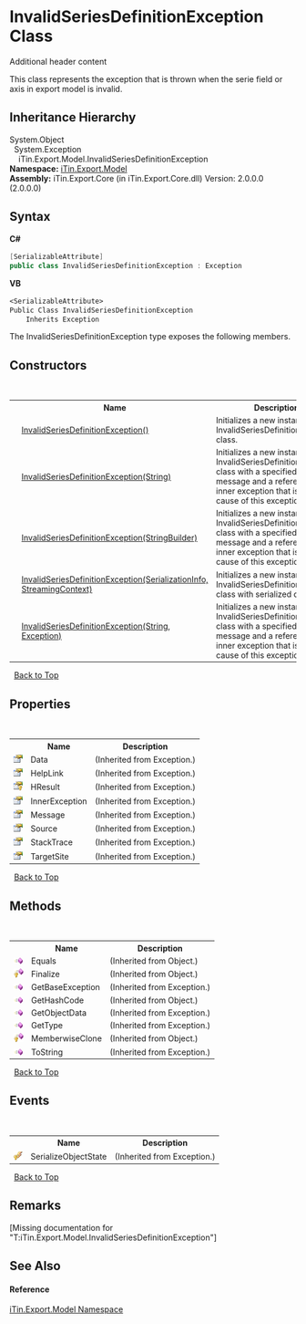 # InvalidSeriesDefinitionException Class
Additional header content 

This class represents the exception that is thrown when the serie field or axis in export model is invalid.


## Inheritance Hierarchy
System.Object<br />&nbsp;&nbsp;System.Exception<br />&nbsp;&nbsp;&nbsp;&nbsp;iTin.Export.Model.InvalidSeriesDefinitionException<br />
**Namespace:**&nbsp;<a href="N_iTin_Export_Model">iTin.Export.Model</a><br />**Assembly:**&nbsp;iTin.Export.Core (in iTin.Export.Core.dll) Version: 2.0.0.0 (2.0.0.0)

## Syntax

**C#**<br />
``` C#
[SerializableAttribute]
public class InvalidSeriesDefinitionException : Exception
```

**VB**<br />
``` VB
<SerializableAttribute>
Public Class InvalidSeriesDefinitionException
	Inherits Exception
```

The InvalidSeriesDefinitionException type exposes the following members.


## Constructors
&nbsp;<table><tr><th></th><th>Name</th><th>Description</th></tr><tr><td>![Public method](media/pubmethod.gif "Public method")</td><td><a href="M_iTin_Export_Model_InvalidSeriesDefinitionException__ctor">InvalidSeriesDefinitionException()</a></td><td>
Initializes a new instance of the InvalidSeriesDefinitionException class.</td></tr><tr><td>![Public method](media/pubmethod.gif "Public method")</td><td><a href="M_iTin_Export_Model_InvalidSeriesDefinitionException__ctor_2">InvalidSeriesDefinitionException(String)</a></td><td>
Initializes a new instance of the InvalidSeriesDefinitionException class with a specified error message and a reference to the inner exception that is the cause of this exception.</td></tr><tr><td>![Public method](media/pubmethod.gif "Public method")</td><td><a href="M_iTin_Export_Model_InvalidSeriesDefinitionException__ctor_4">InvalidSeriesDefinitionException(StringBuilder)</a></td><td>
Initializes a new instance of the InvalidSeriesDefinitionException class with a specified error message and a reference to the inner exception that is the cause of this exception.</td></tr><tr><td>![Protected method](media/protmethod.gif "Protected method")</td><td><a href="M_iTin_Export_Model_InvalidSeriesDefinitionException__ctor_1">InvalidSeriesDefinitionException(SerializationInfo, StreamingContext)</a></td><td>
Initializes a new instance of the InvalidSeriesDefinitionException class with serialized data.</td></tr><tr><td>![Public method](media/pubmethod.gif "Public method")</td><td><a href="M_iTin_Export_Model_InvalidSeriesDefinitionException__ctor_3">InvalidSeriesDefinitionException(String, Exception)</a></td><td>
Initializes a new instance of the InvalidSeriesDefinitionException class with a specified error message and a reference to the inner exception that is the cause of this exception.</td></tr></table>&nbsp;
<a href="#invalidseriesdefinitionexception-class">Back to Top</a>

## Properties
&nbsp;<table><tr><th></th><th>Name</th><th>Description</th></tr><tr><td>![Public property](media/pubproperty.gif "Public property")</td><td>Data</td><td> (Inherited from Exception.)</td></tr><tr><td>![Public property](media/pubproperty.gif "Public property")</td><td>HelpLink</td><td> (Inherited from Exception.)</td></tr><tr><td>![Protected property](media/protproperty.gif "Protected property")</td><td>HResult</td><td> (Inherited from Exception.)</td></tr><tr><td>![Public property](media/pubproperty.gif "Public property")</td><td>InnerException</td><td> (Inherited from Exception.)</td></tr><tr><td>![Public property](media/pubproperty.gif "Public property")</td><td>Message</td><td> (Inherited from Exception.)</td></tr><tr><td>![Public property](media/pubproperty.gif "Public property")</td><td>Source</td><td> (Inherited from Exception.)</td></tr><tr><td>![Public property](media/pubproperty.gif "Public property")</td><td>StackTrace</td><td> (Inherited from Exception.)</td></tr><tr><td>![Public property](media/pubproperty.gif "Public property")</td><td>TargetSite</td><td> (Inherited from Exception.)</td></tr></table>&nbsp;
<a href="#invalidseriesdefinitionexception-class">Back to Top</a>

## Methods
&nbsp;<table><tr><th></th><th>Name</th><th>Description</th></tr><tr><td>![Public method](media/pubmethod.gif "Public method")</td><td>Equals</td><td> (Inherited from Object.)</td></tr><tr><td>![Protected method](media/protmethod.gif "Protected method")</td><td>Finalize</td><td> (Inherited from Object.)</td></tr><tr><td>![Public method](media/pubmethod.gif "Public method")</td><td>GetBaseException</td><td> (Inherited from Exception.)</td></tr><tr><td>![Public method](media/pubmethod.gif "Public method")</td><td>GetHashCode</td><td> (Inherited from Object.)</td></tr><tr><td>![Public method](media/pubmethod.gif "Public method")</td><td>GetObjectData</td><td> (Inherited from Exception.)</td></tr><tr><td>![Public method](media/pubmethod.gif "Public method")</td><td>GetType</td><td> (Inherited from Exception.)</td></tr><tr><td>![Protected method](media/protmethod.gif "Protected method")</td><td>MemberwiseClone</td><td> (Inherited from Object.)</td></tr><tr><td>![Public method](media/pubmethod.gif "Public method")</td><td>ToString</td><td> (Inherited from Exception.)</td></tr></table>&nbsp;
<a href="#invalidseriesdefinitionexception-class">Back to Top</a>

## Events
&nbsp;<table><tr><th></th><th>Name</th><th>Description</th></tr><tr><td>![Protected event](media/protevent.gif "Protected event")</td><td>SerializeObjectState</td><td> (Inherited from Exception.)</td></tr></table>&nbsp;
<a href="#invalidseriesdefinitionexception-class">Back to Top</a>

## Remarks
\[Missing <remarks> documentation for "T:iTin.Export.Model.InvalidSeriesDefinitionException"\]

## See Also


#### Reference
<a href="N_iTin_Export_Model">iTin.Export.Model Namespace</a><br />